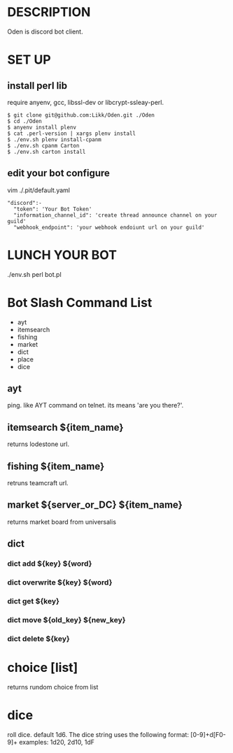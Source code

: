 # DESCRIPTION

  Oden is discord bot client.

# SET UP

## install perl lib
require anyenv, gcc, libssl-dev or libcrypt-ssleay-perl.

```
$ git clone git@github.com:Likk/Oden.git ./Oden
$ cd ./Oden
$ anyenv install plenv
$ cat .perl-version | xargs plenv install
$ ./env.sh plenv install-cpanm
$ ./env.sh cpanm Carton
$ ./env.sh carton install
```

## edit your bot configure

vim ./.pit/default.yaml
```
"discord":-
  "token": 'Your Bot Token'
  "information_channel_id": 'create thread announce channel on your guild'
  "webhook_endpoint": 'your webhook endoiunt url on your guild'
```

# LUNCH YOUR BOT
./env.sh perl bot.pl

# Bot Slash Command List
- ayt
- itemsearch
- fishing
- market
- dict
- place
- dice

## ayt
ping. like AYT command on telnet. its means 'are you there?'.

## itemsearch ${item_name}
returns lodestone url. 

## fishing ${item_name}
retruns teamcraft url.

## market ${server_or_DC} ${item_name}
returns market board from universalis

## dict
### dict add ${key} ${word}
### dict overwrite ${key} ${word}
### dict get ${key}
### dict move ${old_key} ${new_key}
### dict delete ${key}

# choice [list]
returns rundom choice from list

# dice
roll dice. default 1d6.
The dice string uses the following format: [0-9]+d[F0-9]+
examples: 1d20, 2d10, 1dF
